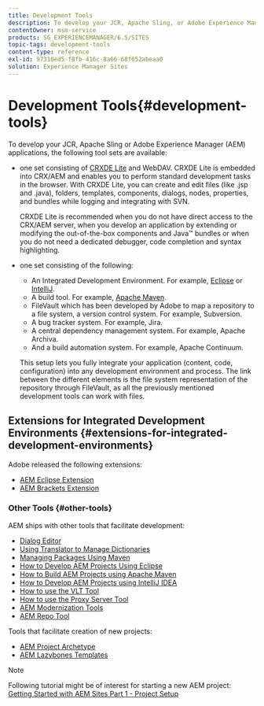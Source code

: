 ```yaml
---
title: Development Tools
description: To develop your JCR, Apache Sling, or Adobe Experience Manager applications, several tool sets are available.
contentOwner: msm-service
products: SG_EXPERIENCEMANAGER/6.5/SITES
topic-tags: development-tools
content-type: reference
exl-id: 97310ed5-f8fb-416c-8a66-68f652abeaa0
solution: Experience Manager Sites
---
```

# Development Tools{#development-tools}

To develop your JCR, Apache Sling or Adobe Experience Manager (AEM) applications, the following tool sets are available:

* one set consisting of [CRXDE Lite](/help/sites-developing/developing-with-crxde-lite.md) and WebDAV. CRXDE Lite is embedded into CRX/AEM and enables you to perform standard development tasks in the browser. With CRXDE Lite, you can create and edit files (like .jsp and .java), folders, templates, components, dialogs, nodes, properties, and bundles while logging and integrating with SVN.

  CRXDE Lite is recommended when you do not have direct access to the CRX/AEM server, when you develop an application by extending or modifying the out-of-the-box components and Java&trade; bundles or when you do not need a dedicated debugger, code completion and syntax highlighting.

* one set consisting of the following:
  * An Integrated Development Environment. For example, [Eclipse](/help/sites-developing/howto-projects-eclipse.md) or [IntelliJ](/help/sites-developing/ht-intellij.md).
  * A build tool. For example, [Apache Maven](/help/sites-developing/ht-projects-maven.md).
  * FileVault which has been developed by Adobe to map a repository to a file system, a version control system. For example, Subversion.
  * A bug tracker system. For example, Jira.
  * A central dependency management system. For example, Apache Archiva.
  * And a build automation system. For example, Apache Continuum.

  This setup lets you fully integrate your application (content, code, configuration) into any development environment and process. The link between the different elements is the file system representation of the repository through FileVault, as all the previously mentioned development tools can work with files.

## Extensions for Integrated Development Environments {#extensions-for-integrated-development-environments}

Adobe released the following extensions:

* [AEM Eclipse Extension](/help/sites-developing/aem-eclipse.md)
* [AEM Brackets Extension](/help/sites-developing/aem-brackets.md)

### Other Tools {#other-tools}

AEM ships with other tools that facilitate development:

* [Dialog Editor](/help/sites-developing/dialog-editor.md)
* [Using Translator to Manage Dictionaries](/help/sites-developing/i18n-translator.md)
* [Managing Packages Using Maven](/help/sites-developing/vlt-mavenplugin.md)
* [How to Develop AEM Projects Using Eclipse](/help/sites-developing/howto-projects-eclipse.md)
* [How to Build AEM Projects using Apache Maven](/help/sites-developing/ht-projects-maven.md)
* [How to Develop AEM Projects using IntelliJ IDEA](/help/sites-developing/ht-intellij.md)
* [How to use the VLT Tool](/help/sites-developing/ht-vlttool.md)
* [How to use the Proxy Server Tool](/help/sites-developing/ht-proxy-server.md)
* [AEM Modernization Tools](/help/sites-developing/modernization-tools.md)
* [AEM Repo Tool](/help/sites-developing/aem-repo-tool.md)

Tools that facilitate creation of new projects:

* [AEM Project Archetype](https://github.com/adobe/aem-project-archetype)
* [AEM Lazybones Templates](https://github.com/Adobe-Consulting-Services/lazybones-aem-templates)

>[!NOTE]
>
>Following tutorial might be of interest for starting a new AEM project:
>[Getting Started with AEM Sites Part 1 - Project Setup](https://helpx.adobe.com/experience-manager/kt/sites/using/getting-started-wknd-tutorial-develop/part1.html)
